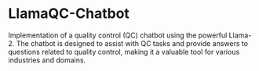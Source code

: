 # LlamaQC-Chatbot
Implementation of a quality control (QC) chatbot using the powerful Llama-2. The chatbot is designed to assist with QC tasks and provide answers to questions related to quality control, making it a valuable tool for various industries and domains.
